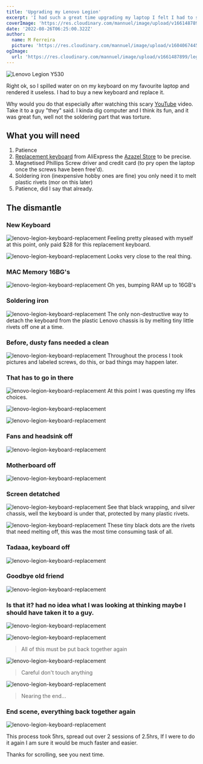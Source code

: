```yaml
---
title: 'Upgrading my Lenovo Legion'
excerpt: 'I had such a great time upgrading my laptop I felt I had to share my experience of it with you all.'
coverImage: 'https://res.cloudinary.com/mannuel/image/upload/v1661487899/legion/main-cover.jpg'
date: '2022-08-26T06:25:00.322Z'
author:
  name: M Ferreira
  picture: 'https://res.cloudinary.com/mannuel/image/upload/v1604067445/images/mee.jpg'
ogImage:
  url: 'https://res.cloudinary.com/mannuel/image/upload/v1661487899/legion/main-cover.jpg'
---
```


![Lenovo Legion Y530](https://res.cloudinary.com/mannuel/image/upload/v1661362090/legion/main-cover.jpg)

Right ok, so I spilled water on on my keyboard on my favourite laptop and rendered it useless. I had to buy a new keyboard and replace it.

Why would you do that especially after watching this scary [YouTube](https://youtu.be/x3djdGr2yM4) video. Take it to a guy "they" said. I kinda dig computer and I think its fun, and it was great fun, well not the soldering part that was torture.

## What you will need

1. Patience
2. [Replacement keyboard](https://www.aliexpress.com/item/4000901894543.html?spm=a2g0o.order_list.0.0.21ef1802c1Rdl1) from AliExpress the [Azazel Store](https://www.aliexpress.com/item/4000901894543.html?spm=a2g0o.order_list.0.0.21ef1802c1Rdl1) to be precise.
3. Magnetised Phillips Screw driver and credit card (to pry open the laptop once the screws have been free'd).
4. Soldering iron (inexpensive hobby ones are fine) you only need it to melt plastic rivets (mor on this later)
5. Patience, did I say that already.

## The dismantle

### New Keyboard

![lenovo-legion-keyboard-replacement](https://res.cloudinary.com/mannuel/image/upload/v1661362090/legion/keyboard.jpg)
Feeling pretty pleased with myself at this point, only paid $28 for this replacement keyboard.

![lenovo-legion-keyboard-replacement](https://res.cloudinary.com/mannuel/image/upload/v1661362090/legion/keyboard2.jpg)
Looks very close to the real thing.

### MAC Memory 16BG's

![lenovo-legion-keyboard-replacement](https://res.cloudinary.com/mannuel/image/upload/v1661362090/legion/memory.jpg)
Oh yes, bumping RAM up to 16GB's

### Soldering iron

![lenovo-legion-keyboard-replacement](https://res.cloudinary.com/mannuel/image/upload/v1661362090/legion/soldering-iron.jpg)
The only non-destructive way to detach the keyboard from the plastic Lenovo chassis is by melting tiny little rivets off one at a time.

### Before, dusty fans needed a clean

![lenovo-legion-keyboard-replacement](https://res.cloudinary.com/mannuel/image/upload/v1661362090/legion/open-before.jpg)
Throughout the process I took pictures and labeled screws, do this, or bad things may happen later.

### That has to go in there

![lenovo-legion-keyboard-replacement](https://res.cloudinary.com/mannuel/image/upload/v1661362090/legion/legion-01.jpg)
At this point I was questing my lifes choices.

![lenovo-legion-keyboard-replacement](https://res.cloudinary.com/mannuel/image/upload/v1661362090/legion/legion-02.jpg)

![lenovo-legion-keyboard-replacement](https://res.cloudinary.com/mannuel/image/upload/v1661362090/legion/legion-03.jpg)

### Fans and headsink off

![lenovo-legion-keyboard-replacement](https://res.cloudinary.com/mannuel/image/upload/v1661362090/legion/legion-04.jpg)

### Motherboard off

![lenovo-legion-keyboard-replacement](https://res.cloudinary.com/mannuel/image/upload/v1661362090/legion/legion-05.jpg)

### Screen detatched

![lenovo-legion-keyboard-replacement](https://res.cloudinary.com/mannuel/image/upload/v1661362090/legion/legion-06.jpg)
See that black wrapping, and silver chassis, well the keyboard is under that, protected by many plastic rivets.

![lenovo-legion-keyboard-replacement](https://res.cloudinary.com/mannuel/image/upload/v1661362090/legion/legion-07.jpg)
These tiny black dots are the rivets that need melting off, this was the most time consuming task of all.

### Tadaaa, keyboard off

![lenovo-legion-keyboard-replacement](https://res.cloudinary.com/mannuel/image/upload/v1661362090/legion/legion-08.jpg)

### Goodbye old friend

![lenovo-legion-keyboard-replacement](https://res.cloudinary.com/mannuel/image/upload/v1661362090/legion/legion-09.jpg)

### Is that it? had no idea what I was looking at thinking maybe I should have taken it to a guy.

![lenovo-legion-keyboard-replacement](https://res.cloudinary.com/mannuel/image/upload/v1661362090/legion/legion-10.jpg)

![lenovo-legion-keyboard-replacement](https://res.cloudinary.com/mannuel/image/upload/v1661362090/legion/legion-11.jpg)

> All of this must be put back together again

![lenovo-legion-keyboard-replacement](https://res.cloudinary.com/mannuel/image/upload/v1661362090/legion/legion-12.jpg)

> Careful don't touch anything

![lenovo-legion-keyboard-replacement](https://res.cloudinary.com/mannuel/image/upload/v1661362090/legion/legion-13.jpg)

> Nearing the end...

### End scene, everything back together again

![lenovo-legion-keyboard-replacement](https://res.cloudinary.com/mannuel/image/upload/v1661362090/legion/legion-14.jpg)

This process took 5hrs, spread out over 2 sessions of 2.5hrs, If I were to do it again I am sure it would be much faster and easier.

Thanks for scrolling, see you next time.
